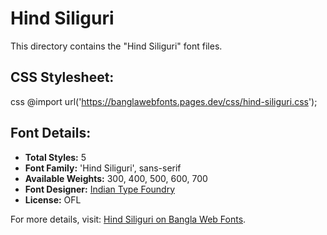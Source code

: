 # Hind Siliguri

This directory contains the "Hind Siliguri" font files.

## CSS Stylesheet:
css
@import url('https://banglawebfonts.pages.dev/css/hind-siliguri.css');


## Font Details:
- **Total Styles:** 5
- **Font Family:** 'Hind Siliguri', sans-serif
- **Available Weights:** 300, 400, 500, 600, 700
- **Font Designer:** [Indian Type Foundry](https://www.indiantypefoundry.com/)
- **License:** OFL

For more details, visit: [Hind Siliguri on Bangla Web Fonts](https://banglawebfonts.pages.dev/hind-siliguri/#about).
